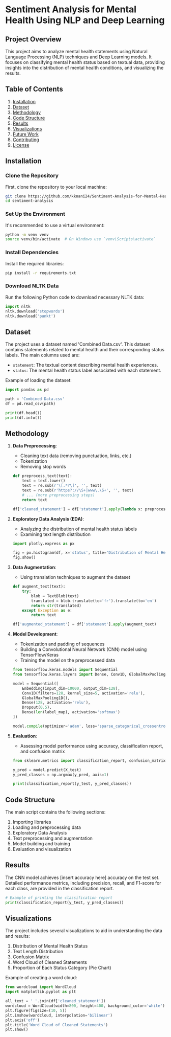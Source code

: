 
# Sentiment Analysis for Mental Health Using NLP and Deep Learning

## Project Overview
This project aims to analyze mental health statements using Natural Language Processing (NLP) techniques and Deep Learning models. It focuses on classifying mental health status based on textual data, providing insights into the distribution of mental health conditions, and visualizing the results.

## Table of Contents
1. [Installation](#installation)
2. [Dataset](#dataset)
3. [Methodology](#methodology)
4. [Code Structure](#code-structure)
5. [Results](#results)
6. [Visualizations](#visualizations)
7. [Future Work](#future-work)
8. [Contributing](#contributing)
9. [License](#license)

## Installation

### Clone the Repository

First, clone the repository to your local machine:

```bash
git clone https://github.com/kknani24/Sentiment-Analysis-for-Mental-Health-Using-NLP-and-Deep-Learning.git
cd sentiment-analysis
```


### Set Up the Environment

It's recommended to use a virtual environment:

```bash
python -m venv venv
source venv/bin/activate  # On Windows use `venv\Scripts\activate`
```


### Install Dependencies

Install the required libraries:

```bash
pip install -r requirements.txt
```

### Download NLTK Data

Run the following Python code to download necessary NLTK data:

```python
import nltk
nltk.download('stopwords')
nltk.download('punkt')
```

## Dataset

The project uses a dataset named 'Combined Data.csv'. This dataset contains statements related to mental health and their corresponding status labels. The main columns used are:
- `statement`: The textual content describing mental health experiences.
- `status`: The mental health status label associated with each statement.

Example of loading the dataset:

```python
import pandas as pd

path = 'Combined Data.csv'
df = pd.read_csv(path)

print(df.head())
print(df.info())
```

## Methodology

1. **Data Preprocessing**:
   - Cleaning text data (removing punctuation, links, etc.)
   - Tokenization
   - Removing stop words

   ```python
   def preprocess_text(text):
       text = text.lower()
       text = re.sub(r'\[.*?\]', '', text)
       text = re.sub(r'https?://\S+|www\.\S+', '', text)
       # ... (more preprocessing steps)
       return text

   df['cleaned_statement'] = df['statement'].apply(lambda x: preprocess_text(x))
   ```

2. **Exploratory Data Analysis (EDA)**:
   - Analyzing the distribution of mental health status labels
   - Examining text length distribution

   ```python
   import plotly.express as px

   fig = px.histogram(df, x='status', title='Distribution of Mental Health Status')
   fig.show()
   ```

3. **Data Augmentation**:
   - Using translation techniques to augment the dataset

   ```python
   def augment_text(text):
       try:
           blob = TextBlob(text)
           translated = blob.translate(to='fr').translate(to='en')
           return str(translated)
       except Exception as e:
           return text

   df['augmented_statement'] = df['statement'].apply(augment_text)
   ```

4. **Model Development**:
   - Tokenization and padding of sequences
   - Building a Convolutional Neural Network (CNN) model using TensorFlow/Keras
   - Training the model on the preprocessed data

   ```python
   from tensorflow.keras.models import Sequential
   from tensorflow.keras.layers import Dense, Conv1D, GlobalMaxPooling1D, Embedding, Dropout

   model = Sequential([
       Embedding(input_dim=10000, output_dim=128),
       Conv1D(filters=128, kernel_size=5, activation='relu'),
       GlobalMaxPooling1D(),
       Dense(128, activation='relu'),
       Dropout(0.5),
       Dense(len(label_map), activation='softmax')
   ])

   model.compile(optimizer='adam', loss='sparse_categorical_crossentropy', metrics=['accuracy'])
   ```

5. **Evaluation**:
   - Assessing model performance using accuracy, classification report, and confusion matrix

   ```python
   from sklearn.metrics import classification_report, confusion_matrix

   y_pred = model.predict(X_test)
   y_pred_classes = np.argmax(y_pred, axis=1)

   print(classification_report(y_test, y_pred_classes))
   ```

## Code Structure

The main script contains the following sections:

1. Importing libraries
2. Loading and preprocessing data
3. Exploratory Data Analysis
4. Text preprocessing and augmentation
5. Model building and training
6. Evaluation and visualization

## Results

The CNN model achieves [insert accuracy here] accuracy on the test set. Detailed performance metrics, including precision, recall, and F1-score for each class, are provided in the classification report.

```python
# Example of printing the classification report
print(classification_report(y_test, y_pred_classes))
```

## Visualizations

The project includes several visualizations to aid in understanding the data and results:

1. Distribution of Mental Health Status
2. Text Length Distribution
3. Confusion Matrix
4. Word Cloud of Cleaned Statements
5. Proportion of Each Status Category (Pie Chart)

Example of creating a word cloud:

```python
from wordcloud import WordCloud
import matplotlib.pyplot as plt

all_text = ' '.join(df['cleaned_statement'])
wordcloud = WordCloud(width=800, height=400, background_color='white').generate(all_text)
plt.figure(figsize=(10, 5))
plt.imshow(wordcloud, interpolation='bilinear')
plt.axis('off')
plt.title('Word Cloud of Cleaned Statements')
plt.show()
```



